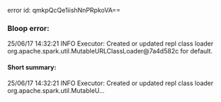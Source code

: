error id: qmkpQcQe1iishNnPRpkoVA==
### Bloop error:

25/06/17 14:32:21 INFO Executor: Created or updated repl class loader org.apache.spark.util.MutableURLClassLoader@7a4d582c for default.
#### Short summary: 

25/06/17 14:32:21 INFO Executor: Created or updated repl class loader org.apache.spark.util.MutableU...